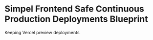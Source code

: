 # Simpel Frontend Safe Continuous Production Deployments Blueprint

Keeping Vercel preview deployments
